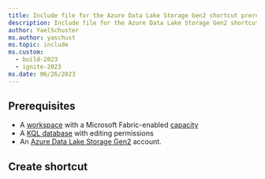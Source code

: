 ```yaml
---
title: Include file for the Azure Data Lake Storage Gen2 shortcut prerequisite in Real-Time Intelligence
description: Include file for the Azure Data Lake Storage Gen2 shortcut prerequisite in Real-Time Intelligence
author: YaelSchuster
ms.author: yaschust
ms.topic: include
ms.custom:
  - build-2023
  - ignite-2023
ms.date: 06/26/2023
---
```


## Prerequisites

* A [workspace](../../get-started/create-workspaces.md) with a Microsoft Fabric-enabled [capacity](../../enterprise/licenses.md#capacity)
* A [KQL database](../create-database.md) with editing permissions
* An [Azure Data Lake Storage Gen2](/azure/storage/blobs/data-lake-storage-introduction) account.

## Create shortcut
